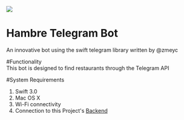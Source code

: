 <a target='_blank'><img src='http://imagizer.imageshack.us/v2/150x100q90/922/YXGMx5.jpg' border='0'></a> 

# Hambre Telegram Bot
An innovative bot using the swift telegram library written by @zmeyc  

#Functionality  
This bot is designed to find restaurants through the Telegram API  

#System Requirements  
1. Swift 3.0
2. Mac OS X
3. Wi-Fi connectivity  
4. Connection to this Project's [Backend](github.com/simonnarang/Hambre-Backend)




